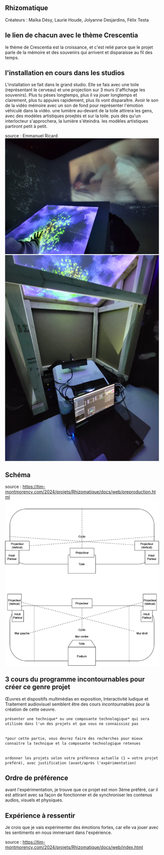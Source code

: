 ## **Rhizomatique**
Créateurs : Maïka Désy, Laurie Houde, Jolyanne Desjardins, Félix Testa

## le lien de chacun avec le thème Crescentia
le thème de Crescentia est la croissance, et c'est relié parce que le projet parle de la mémoire et des souvenirs qui arrivent et disparaisse au fil des temps.

## l'installation en cours dans les studios
L'installation se fait dans le grand studio. Elle se fais avec une toile (représentant le cerveau) et une projection sur 3 murs (l'affichage les souvenirs). Plus tu pèses longtemps, plus il va jouer longtemps et clairement, plus tu appuies rapidement, plus ils vont disparaître. Avoir le son de la vidéo mémoire avec un son de fond pour représenter l'émotion véhiculé dans la vidéo. une lumière au-devant de la toile attirera les gens, avec des modèles artistiques proejtés et sur la toile. puis dès qu'un interlocteur s'approchera, la lumière s'éteindra. les modèles artistiques partiront petit à petit.

source : Emmanuel Ricard
![demo_Rhizomatique](media/Rhizomatique_demo.jpg)
![demo_Rhizomatique](media/Rhizomatique_interieur.jpg)

## Schéma
source : https://tim-montmorency.com/2024/projets/Rhizomatique/docs/web/preproduction.html
![plan_rhizomatique](media/rhizomatique_plantation.drawio.png)

## 3 cours du programme incontournables pour créer ce genre projet
Œuvres et dispositifs multimédias en exposition, Interactivité ludique et Traitement audiovisuel semblent être des cours incontournables pour la création de cette oeuvre.

    présenter une technique* ou une composante technologique* qui sera utilisée dans l'un des projets et que vous ne connaissiez pas


    *pour cette partie, vous devrez faire des recherches pour mieux connaitre la technique et la composante technologique retenues


    ordonner les projets selon votre préférence actuelle (1 = votre projet préféré), avec justification (avant/après l'expérimentation)
## Ordre de préférence
avant l'expérimentation, je trouve que ce projet est mon 3ème préféré, car il est attirant avec sa façon de fonctionner et de synchroniser les contenus audios, visuels et physiques.

## Expérience à ressentir
Je crois que je vais expérimenter des émotions fortes, car elle va jouer avec les sentiments en nous immersant dans l'expérience.

source : https://tim-montmorency.com/2024/projets/Rhizomatique/docs/web/index.html
